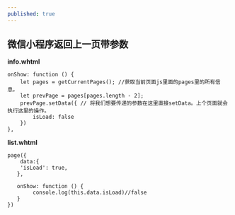```yaml
---
published: true
---
```

## 微信小程序返回上一页带参数

**info.whtml**

```
onShow: function () {
	let pages = getCurrentPages(); //获取当前页面js里面的pages里的所有信息。
	let prevPage = pages[pages.length - 2];
	prevPage.setData({ // 将我们想要传递的参数在这里直接setData。上个页面就会执行这里的操作。
		isLoad: false
	})
},
```

**list.whtml**

```
page({
	data:{
    'isLoad': true,
   },
   
   onShow: function () {
   		console.log(this.data.isLoad)//false
   }
})
```
